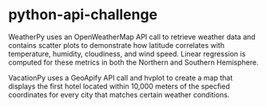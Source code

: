 # python-api-challenge

WeatherPy uses an OpenWeatherMap API call to retrieve weather data and contains scatter plots to demonstrate how latitude correlates with temperature, humidity, cloudiness, and wind speed. Linear regression is computed for these metrics in both the Northern and Southern Hemisphere.

VacationPy uses a GeoApify API call and hvplot to create a map that displays the first hotel located within 10,000 meters of the specfied coordinates for every city that matches certain weather conditions.  
